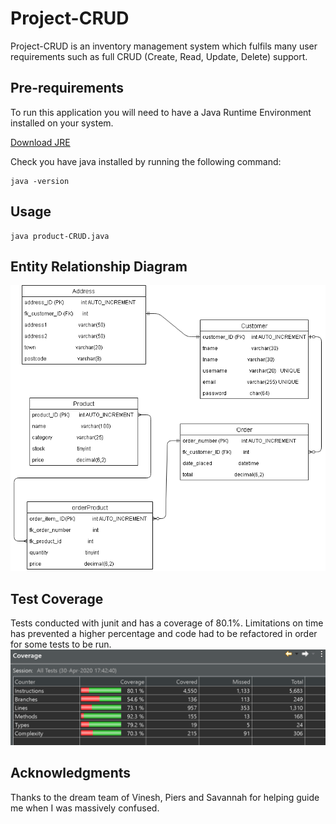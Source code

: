 # Project-CRUD

Project-CRUD is an inventory management system which fulfils many user requirements such as full CRUD (Create, Read, Update, Delete) support.

## Pre-requirements

To run this application you will need to have a Java Runtime Environment installed on your system.

[Download JRE](https://www.oracle.com/java/technologies/javase-jre8-downloads.html)

Check you have java installed by running the following command:

```
java -version
```

## Usage

```
java product-CRUD.java
```

## Entity Relationship Diagram
![](https://github.com/QA-Ashley/Project-CRUD/blob/master/documentation/ERD.png)

## Test Coverage

Tests conducted with junit and has a coverage of 80.1%. Limitations on time has prevented a higher percentage and code had to be refactored in order for some tests to be run.
![](https://github.com/QA-Ashley/Project-CRUD/blob/master/documentation/coverage.png)

## Acknowledgments

Thanks to the dream team of Vinesh, Piers and Savannah for helping guide me when I was massively confused.
